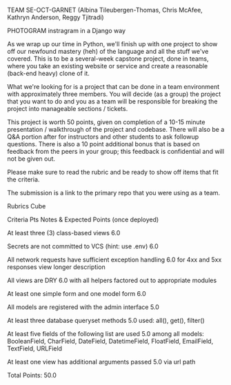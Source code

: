 <!-- Still need to be updated closer to finished app to be a clear readme including dependencies for Photogram, etc. -->

TEAM SE-OCT-GARNET (Albina Tileubergen-Thomas, Chris McAfee, Kathryn Anderson, Reggy Tjitradi)

PHOTOGRAM instragram in a Django way

As we wrap up our time in Python, we'll finish up with one project to show off our newfound mastery (heh) of the language and all the stuff we've covered. This is to be a several-week capstone project, done in teams, where you take an existing website or service and create a reasonable (back-end heavy) clone of it.

What we're looking for is a project that can be done in a team environment with approximately three members. You will decide (as a group) the project that you want to do and you as a team will be responsible for breaking the project into manageable sections / tickets.

This project is worth 50 points, given on completion of a 10-15 minute presentation / walkthrough of the project and codebase. There will also be a Q&A portion after for instructors and other students to ask followup questions. There is also a 10 point additional bonus that is based on feedback from the peers in your group; this feedback is confidential and will not be given out.

Please make sure to read the rubric and be ready to show off items that fit the criteria.

The submission is a link to the primary repo that you were using as a team.


Rubrics Cube

Criteria	                                   	              Pts      Notes & Expected Points (once deployed)

At least three (3) class-based views                          6.0

Secrets are not committed to VCS (hint: use .env)             6.0 

All network requests have sufficient exception handling       6.0 
for 4xx and 5xx responses view longer description

All views are DRY                                             6.0
with all helpers factored out to appropriate modules

At least one simple form and one model form                   6.0 

All models are registered with the admin interface            5.0 

At least three database queryset methods                      5.0
used: all(), get(), filter()

At least five fields of the following list are used           5.0
among all models: BooleanField, CharField, DateField,
DatetimeField, FloatField, EmailField, TextField, URLField

At least one view has additional arguments passed             5.0
via url path

Total Points:                                                 50.0
